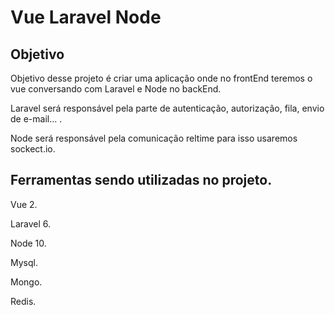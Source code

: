 # Vue Laravel Node

## Objetivo
Objetivo desse projeto é criar uma aplicação onde no frontEnd teremos o vue conversando com Laravel e Node no backEnd.

Laravel será responsável pela parte de autenticação, autorização, fila, envio de e-mail... .

Node será responsável pela comunicação reltime para isso usaremos sockect.io.

## Ferramentas sendo utilizadas no projeto.
Vue 2.

Laravel 6.

Node 10.

Mysql.

Mongo.

Redis.
